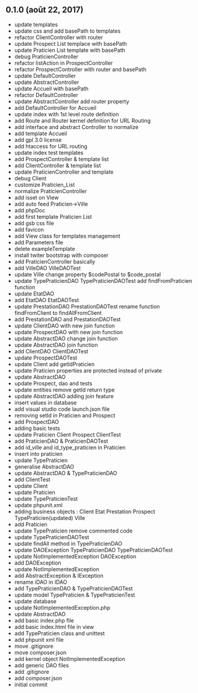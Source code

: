 ## 0.1.0 (août 22, 2017)
  - update templates
  - update css and add basePath to templates
  - refactor ClientController with router
  - update Prospect List templace with basePath
  - update Praticien List template with basePath
  - debug PraticienController
  - refactor listAction in ProspectController
  - refactor ProspectController with router and basePath
  - update DefaultController
  - update AbstractController
  - update Accueil with basePath
  - refactor DefaultController
  - update AbstractController add router property
  - add DefaultController for Accueil
  - update index with 1st level route definition
  - add Route and Router kernel definition for URL Routing
  - add interface and abstract Controller to normalize
  - add template Accueil
  - add gpl 3.0 license
  - add htaccess for URL routing
  - update index test templates
  - add ProspectController & template list
  - add ClientController & template list
  - update PraticienController and template
  - debug Client
  - customize Praticien_List
  - normalize PraticienController
  - add isset on View
  - add auto feed Praticien->Ville
  - add phpDoc
  - add first template Praticien List
  - add gsb css file
  - add favicon
  - add View class for templates management
  - add Parameters file
  - delete exampleTemplate
  - install twiter bootstrap with composer
  - add PraticienController basically
  - add VilleDAO VilleDAOTest
  - update Ville change property $codePostal to $code_postal
  - update TypePraticienDAO TypePraticienDAOTest add findFromPraticien function
  - update EtatDAO
  - add EtatDAO EtatDAOTest
  - update PrestationDAO PrestationDAOTest rename function findFromClient to findAllFromClient
  - add PrestationDAO and PrestationDAOTest
  - update ClientDAO with new join function
  - update ProspectDAO with new join function
  - update AbstractDAO change join function
  - update AbstractDAO join function
  - add ClientDAO ClientDAOTest
  - update ProspectDAOTest
  - update Client add getIdPraticien
  - update Praticien properties are protected instead of private
  - update AbstractDAO
  - update Prospect, dao and tests
  - update entities remove getId return type
  - update AbstractDAO adding join feature
  - insert values in database
  - add visual studio code launch.json file
  - removing setId in Praticien and Prospect
  - add ProspectDAO
  - adding basic tests
  - update Praticien Client Prospect ClientTest
  - add PraticienDAO & PraticienDAOTest
  - add id_ville and id_type_praticien in Praticien
  - insert into praticien
  - update TypePraticien
  - generalise AbstractDAO
  - update AbstractDAO & TypePraticienDAO
  - add ClientTest
  - update Client
  - update Praticien
  - update TypePraticienTest
  - update phpunit.xml
  - adding business objects : Client Etat Prestation Prospect TypePraticien(updated) Ville
  - add Praticien
  - update TypePraticien remove commented code
  - update TypePraticienDAOTest
  - update findAll method in TypePraticienDAO
  - update DAOException TypePraticienDAO TypePraticienDAOTest
  - update NotImplementedException DAOException
  - add DAOException
  - update NotImplementedException
  - add AbstractException & IException
  - rename iDAO in IDAO
  - add TypePraticienDAO & TypePraticienDAOTest
  - update model TypePraticien & TypePraticienTest
  - update database
  - update NotImplementedException.php
  - update AbstractDAO
  - add basic index.php file
  - add basic index.html file in view
  - add TypePraticien class and unittest
  - add phpunit xml file
  - move .gitignore
  - move composer.json
  - add kernel object NotImplementedException
  - add generic DAO files
  - add .gitignore
  - add composer.json
  - initial commit

